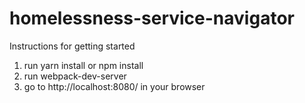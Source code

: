 # homelessness-service-navigator
Instructions for getting started
1. run yarn install or npm install
2. run webpack-dev-server
3. go to http://localhost:8080/ in your browser